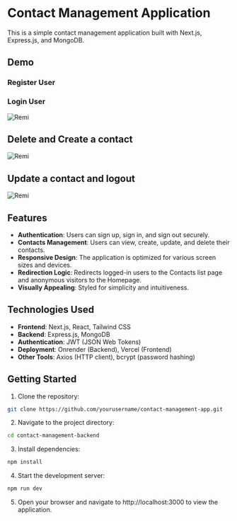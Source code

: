 # Contact Management Application

This is a simple contact management application built with Next.js, Express.js, and MongoDB.

## Demo

### Register User

### Login User
![Remi](https://github.com/Remi-dee/hux-assessment-frontend/assets/96704300/ac40b2c9-5442-4c49-a8a5-3b22090daef6)

## Delete and Create a contact
![Remi](https://github.com/Remi-dee/hux-assessment-frontend/assets/96704300/d9a82621-d0f5-4787-b5d4-a3acef7dfd94)

## Update a contact and logout
![Remi](https://github.com/Remi-dee/hux-assessment-frontend/assets/96704300/e0bb9d48-24e7-4e79-82bf-f9c6bd013850)



## Features

- **Authentication**: Users can sign up, sign in, and sign out securely.
- **Contacts Management**: Users can view, create, update, and delete their contacts.
- **Responsive Design**: The application is optimized for various screen sizes and devices.
- **Redirection Logic**: Redirects logged-in users to the Contacts list page and anonymous visitors to the Homepage.
- **Visually Appealing**: Styled for simplicity and intuitiveness.

## Technologies Used

- **Frontend**: Next.js, React, Tailwind CSS
- **Backend**: Express.js, MongoDB
- **Authentication**: JWT (JSON Web Tokens)
- **Deployment**: Onrender (Backend), Vercel (Frontend)
- **Other Tools**: Axios (HTTP client), bcrypt (password hashing)

## Getting Started

1. Clone the repository:

```bash
git clone https://github.com/yourusername/contact-management-app.git
```



2. Navigate to the project directory:

```bash
cd contact-management-backend

```
3. Install dependencies:

```bash
npm install
```

4. Start the development server:

```bash
npm run dev


```

5. Open your browser and navigate to http://localhost:3000 to view the application.


